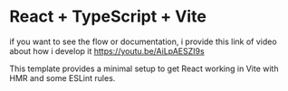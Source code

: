 # React + TypeScript + Vite

if you want to see the flow or documentation, i provide this link of video about how i develop it
https://youtu.be/AiLpAESZI9s

This template provides a minimal setup to get React working in Vite with HMR and some ESLint rules.
